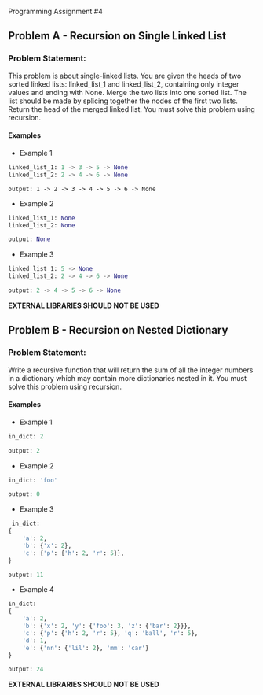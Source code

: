 Programming Assignment #4

## Problem A - Recursion on Single Linked List

### Problem Statement:
This problem is about single-linked lists. You are given the heads of two sorted linked lists:  linked_list_1 and linked_list_2, containing only integer values and ending with None. Merge the two lists into one sorted list. The list should be made by splicing together the nodes of the first two lists. Return the head of the merged linked list. You must solve this problem using recursion.

#### Examples

* Example 1
```python
linked_list_1: 1 -> 3 -> 5 -> None
linked_list_2: 2 -> 4 -> 6 -> None
```
```pythoon
output: 1 -> 2 -> 3 -> 4 -> 5 -> 6 -> None
```
* Example 2
```python
linked_list_1: None
linked_list_2: None
```
```python
output: None
```
* Example 3
```python
linked_list_1: 5 -> None
linked_list_2: 2 -> 4 -> 6 -> None
```
```python
output: 2 -> 4 -> 5 -> 6 -> None
```
**EXTERNAL LIBRARIES SHOULD NOT BE USED**

## Problem B - Recursion on Nested Dictionary

### Problem Statement:

Write a recursive function that will return the sum of all the integer numbers in a dictionary which may contain more dictionaries nested in it. You must solve this problem using recursion.

#### Examples
* Example 1
```python
in_dict: 2
```
```python
output: 2
```
* Example 2
```python
in_dict: 'foo'
```
```python
output: 0
```
* Example 3
```python
 in_dict:
{
    'a': 2,
    'b': {'x': 2},
    'c': {'p': {'h': 2, 'r': 5}},
}
```
```python
output: 11
```
* Example 4
```python
in_dict: 
{
    'a': 2,
    'b': {'x': 2, 'y': {'foo': 3, 'z': {'bar': 2}}},
    'c': {'p': {'h': 2, 'r': 5}, 'q': 'ball', 'r': 5},
    'd': 1,
    'e': {'nn': {'lil': 2}, 'mm': 'car'}
}
```
```python
output: 24
```
**EXTERNAL LIBRARIES SHOULD NOT BE USED**

